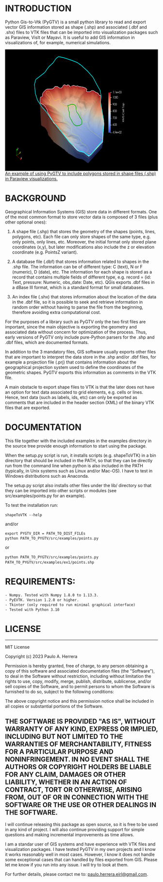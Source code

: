 # INTRODUCTION

Python Gis-to-Vtk (PyGTV) is a small python library to read and export vector GIS
information stored as shape (.shp) and associated (.dbf and .shx) files to VTK 
files that can be imported into visualization packages such as Paraview, VisIt 
or Mayavi. It is useful to add GIS information in visualizations of, for example,
numerical simulations.

<a href="url">
<img src="https://github.com/paulo-herrera/PyGTV/blob/master/ex_image1.png" align="center" height="400" width="550" >

<figcaption> An example of using PyGTV to include polygons stored in shape files (.shp) in Paraview visualizations.
</figcaption>
</a>


# BACKGROUND

Geographical Information Systems (GIS) store data in different formats. One of 
the most common format to store vector data is composed of 3 files (plus other 
optional ones):

   1. A shape file (.shp) that stores the geometry of the shapes (points, lines,
   polygons, etc). Each file can only store shapes of the same type, e.g. only 
   points, only lines, etc. Moreover, the initial format only stored plane 
   coordinates (x,y), but later modifications also include the z or elevation 
   coordinate (e.g. PointsZ variant).
   
   2. A database file (.dbf) that stores information related to shapes in the 
   .shp file. The information can be of different type: C (text), N or F (numeric),
   D (date), etc. The information for each shape is stored as a record that 
   contains multiple fields of different type, e.g. record = (id: Text, pressure: 
   Numeric, obs_date: Date, etc). QGis exports .dbf files in a dBase III format,
   which is a standard format for small databases.
   
   3. An index file (.shx) that stores information about the location of the data
   in the .dbf file, so it is possible to seek and retrieve information in random
   order without having to parse the file from the beginning, therefore avoiding 
   extra computational cost.

For the purposes of a library such as PyGTV only the two first files are important,
since the main objective is exporting the geometry and associated data without 
concern for optimization of the process. Thus, early versions of PyGTV only include
pure-Python parsers for the .shp and .dbf files, which are documented formats.

In addition to the 3 mandatory files, GIS software usually exports other files that
are important to interpret the data store in the .shp and/or .dbf files, for example
a projection file (.prj) that contains information about the geographical projection 
system used to define the coordinates of the geometric shapes. PyGTV exports this 
information as comments in the VTK file.

A main obstacle to export shape files to VTK is that the later does not have an option
for text data associated to grid elements, e.g. cells or lines. Hence, text data
(such as labels, ids, etc) can only be exported as comments that are included in 
the header section (XML) of the binary VTK files that are exported.

# DOCUMENTATION

This file together with the included examples in the examples directory in the
source tree provide enough information to start using the package.
 
When the setup.py script is run, it installs scripts (e.g. shapeToVTK) in a bin 
directory that should be included in the PATH, so that they can be directly run from
the command line when python is also included in the PATH (typically, in Unix systems
such as Linux and/or Mac-OS). I have to test in Windows distributions such as
Anaconda.

The setup.py script also installs other files under the lib/ directory so that they
can be imported into other scripts or modules (see src/examples/points.py for an 
example).

To test the installation run:

`shapeToVTK --help`

and/or

```
export PYGTV_DIR = PATH_TO_DIST_FILEs
python PATH_TO_PYGTV/src/examples/points.py
```

or

`python PATH_TO_PYGTV/src/examples/points.py PATH_TO_PYGTV/src/examples/ex1/points.shp`

# REQUIREMENTS:

    - Numpy. Tested with Numpy 1.8.0 to 1.13.3.
    - PyEVTK. Version 1.2.0 or higher.
    - Tkinter (only required to run minimal graphical interface)
    - Tested with Python 3.10

# LICENSE
-----------------------------------------------------------------------------
MIT License

Copyright (c) 2023 Paulo A. Herrera

Permission is hereby granted, free of charge, to any person obtaining a copy
of this software and associated documentation files (the "Software"), to deal
in the Software without restriction, including without limitation the rights
to use, copy, modify, merge, publish, distribute, sublicense, and/or sell
copies of the Software, and to permit persons to whom the Software is
furnished to do so, subject to the following conditions:

The above copyright notice and this permission notice shall be included in all
copies or substantial portions of the Software.

THE SOFTWARE IS PROVIDED "AS IS", WITHOUT WARRANTY OF ANY KIND, EXPRESS OR
IMPLIED, INCLUDING BUT NOT LIMITED TO THE WARRANTIES OF MERCHANTABILITY,
FITNESS FOR A PARTICULAR PURPOSE AND NONINFRINGEMENT. IN NO EVENT SHALL THE
AUTHORS OR COPYRIGHT HOLDERS BE LIABLE FOR ANY CLAIM, DAMAGES OR OTHER
LIABILITY, WHETHER IN AN ACTION OF CONTRACT, TORT OR OTHERWISE, ARISING FROM,
OUT OF OR IN CONNECTION WITH THE SOFTWARE OR THE USE OR OTHER DEALINGS IN THE
SOFTWARE.
--------------------------------------------------------------------------------

I will continue releasing this package as open source, so it is free to be used 
in any kind of project. I will also continue providing support for simple questions 
and making incremental improvements as time allows.

I am a standar user of GIS systems and have experience with VTK files and visualization packages. 
I have tested PyGTV in my own projects and I know it works reasonably well in most cases. However,
I know it does not handle some exceptional cases that can handled by files exported from GIS.
Please let me know if you run into any issue. I will try to look at them.

For further details, please contact me to: paulo.herrera.eirl@gmail.com.
